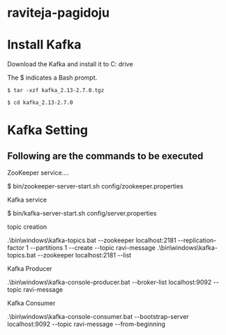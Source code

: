 # raviteja-pagidoju
# Install Kafka
Download the Kafka and install it to C: drive

The $ indicates a Bash prompt.

```$ tar -xzf kafka_2.13-2.7.0.tgz```

```$ cd kafka_2.13-2.7.0```

# Kafka Setting
## Following are the commands to be executed

ZooKeeper service....

$ bin/zookeeper-server-start.sh config/zookeeper.properties

Kafka service

$ bin/kafka-server-start.sh config/server.properties

topic creation

.\bin\windows\kafka-topics.bat --zookeeper localhost:2181 --replication-factor 1 --partitions 1 --create --topic ravi-message
.\bin\windows\kafka-topics.bat --zookeeper localhost:2181 --list

Kafka Producer 

.\bin\windows\kafka-console-producer.bat --broker-list localhost:9092 --topic ravi-message

 Kafka Consumer

.\bin\windows\kafka-console-consumer.bat --bootstrap-server localhost:9092 --topic ravi-message --from-beginning
